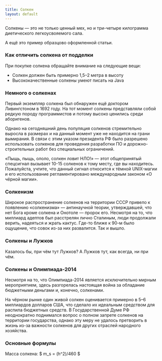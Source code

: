 ```yaml
---
title: Солкен
layout: default
---
```


Солкены — это не только ценный мех, но и три-четыре килограмма диетического легкоусвояемого сала.

А ещё это пример образцово оформленной статьи.

### Как отличить солкена от подделки

При покупке солкена обращайте внимание на следующие вещи:

* Солкен должен быть примерно 1,5–2 метра в высоту
* Высококачественные солкены умеют писать на Java

### Немного о солкенах

Первый экземпляр солкена был обнаружен ещё доктором Ливингстоном в 1692 году. На тот момент солкены представляли собой редкую породу программистов и потому высоко ценились среди аборигенов.

Однако на сегодняшний день популяция солкенов стремительно выросла в размерах и на данный момент уже не находится на грани вымирания. В связи с этим указом президента РФ было разрешено использовать солкенов для проведения разработки ПО и дорожно-строительных работ без специальных ограничений.

«Пыщь, пыщь, ололо, солкен ловит НЛО!» — этот общепринятый спецсигнал вызывает 10-15 солкенов к тому месту, где вы находитесь. Пожалуйста, учтите, что данный сигнал относится к тёмной UNIX-магии и его использование регламентировано международным законом «О чёрной магии».

### Солкенизм
Широкое распространение солкенов на территории СССР привело к появлению «солкенизма» — антинаучной теории, утверждавшей, что нет Бога кроме солкена и Онотоле — пророк его. Несмотря на то, что  миллиард адептов был расстрелян лично Сталиным, люди продолжали верить, надеяться и жрать кактус. Где-то ближе к 90-м было ощущение, что совок из-за них развалится. Так и вышло.

### Солкены и Лужков
	
Казалось бы, при чём тут Лужков?
А Лужков тут, как всегда, ни при чём.

### Солкены и Олимпиада-2014
	
Несмотря на то, что Олимпиада-2014 является исключительно мирным мероприятием, здесь разгорелась настоящая война за обладание бюджетными деньгами и, конечно, солкенами.

На чёрном рынке один живой солкен оценивается примерно в 5–6 миллиардов долларов США, что сделало их идеальным средством для распила бюджетных средств. В Государственной Думе РФ неоднократно поднимался вопрос о полном запрете солкенов на территории государства, однако эту меру не удалось претворить в жизнь из-за важности солкенов для других отраслей народного хозяйства.

### Основные формулы

Масса солкена: $ m_s = (h^2)/460 $
